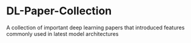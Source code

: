 # DL-Paper-Collection
A collection of important deep learning papers that introduced features commonly used in latest model architectures
